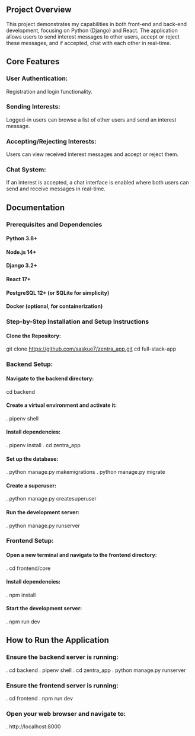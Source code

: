 ## Project Overview
This project demonstrates my capabilities in both front-end and back-end development, focusing on Python (Django) and React. The application allows users to send interest messages to other users, accept or reject these messages, and if accepted, chat with each other in real-time.

## Core Features
### User Authentication:
Registration and login functionality.
### Sending Interests:
Logged-in users can browse a list of other users and send an interest message.
### Accepting/Rejecting Interests:
Users can view received interest messages and accept or reject them.
### Chat System:
If an interest is accepted, a chat interface is enabled where both users can send and receive messages in real-time.

## Documentation
### Prerequisites and Dependencies
#### Python 3.8+
#### Node.js 14+
#### Django 3.2+
#### React 17+
#### PostgreSQL 12+ (or SQLite for simplicity)
#### Docker (optional, for containerization)

### Step-by-Step Installation and Setup Instructions
#### Clone the Repository:

git clone https://github.com/saskue7/zentra_app.git
cd full-stack-app
### Backend Setup:

#### Navigate to the backend directory:


cd backend

#### Create a virtual environment and activate it:


. pipenv shell  

#### Install dependencies:

. pipenv install
. cd zentra_app

#### Set up the database:

. python manage.py makemigrations
. python manage.py migrate

#### Create a superuser:


. python manage.py createsuperuser

#### Run the development server:


. python manage.py runserver

### Frontend Setup:

#### Open a new terminal and navigate to the frontend directory:


. cd frontend/core

#### Install dependencies:

. npm install

#### Start the development server:

. npm run dev


## How to Run the Application
### Ensure the backend server is running:

. cd backend
. pipenv shell 
. cd zentra_app
. python manage.py runserver

### Ensure the frontend server is running:


. cd frontend
. npm run dev


### Open your web browser and navigate to:

. http://localhost:8000


